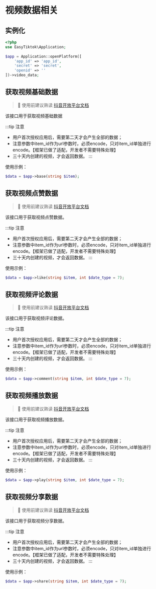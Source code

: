 # 视频数据相关

## 实例化
```php
<?php
use EasyTiktok\Application;
 
$app = Application::openPlatform([
    'app_id' => 'app_id',
    'secret' => 'secret',
    'openid' => ''
])->video_data;
```

## 获取视频基础数据

> 🚨 使用前建议熟读 [抖音开放平台文档](https://open.douyin.com/platform/doc/6848798407369164803)

该接口用于获取视频基础数据

:::tip 注意
- 用户首次授权应用后，需要第二天才会产生全部的数据；
- 注意参数中item_id作为url参数时，必须encode，只对item_id单独进行encode。【框架已做了适配，开发者不需要特殊处理】
- 三十天内创建的视频，才会返回数据。
:::

使用示例：
```php
$data = $app->base(string $item);
```

## 获取视频点赞数据

> 🚨 使用前建议熟读 [抖音开放平台文档](https://open.douyin.com/platform/doc/6848798407369230339)

该接口用于获取视频点赞数据。

:::tip 注意
- 用户首次授权应用后，需要第二天才会产生全部的数据；
- 注意参数中item_id作为url参数时，必须encode，只对item_id单独进行encode。【框架已做了适配，开发者不需要特殊处理】
- 三十天内创建的视频，才会返回数据。
:::

使用示例：
```php
$data = $app->like(string $item, int $date_type = 7);
```

## 获取视频评论数据

> 🚨 使用前建议熟读 [抖音开放平台文档](https://open.douyin.com/platform/doc/6848798407369197571)

该接口用于获取视频评论数据。

:::tip 注意
- 用户首次授权应用后，需要第二天才会产生全部的数据；
- 注意参数中item_id作为url参数时，必须encode，只对item_id单独进行encode。【框架已做了适配，开发者不需要特殊处理】
- 三十天内创建的视频，才会返回数据。
:::

使用示例：
```php
$data = $app->comment(string $item, int $date_type = 7);
```

## 获取视频播放数据

> 🚨 使用前建议熟读 [抖音开放平台文档](https://open.douyin.com/platform/doc/6848798385894426636)

该接口用于获取视频播放数据。

:::tip 注意
- 用户首次授权应用后，需要第二天才会产生全部的数据；
- 注意参数中item_id作为url参数时，必须encode，只对item_id单独进行encode。【框架已做了适配，开发者不需要特殊处理】
- 三十天内创建的视频，才会返回数据。
:::

使用示例：
```php
$data = $app->play(string $item, int $date_type = 7);
```

## 获取视频分享数据

> 🚨 使用前建议熟读 [抖音开放平台文档](https://open.douyin.com/platform/doc/6848798385894459404)

该接口用于获取视频分享数据。

:::tip 注意
- 用户首次授权应用后，需要第二天才会产生全部的数据；
- 注意参数中item_id作为url参数时，必须encode，只对item_id单独进行encode。【框架已做了适配，开发者不需要特殊处理】
- 三十天内创建的视频，才会返回数据。
:::

使用示例：
```php
$data = $app->share(string $item, int $date_type = 7);
```